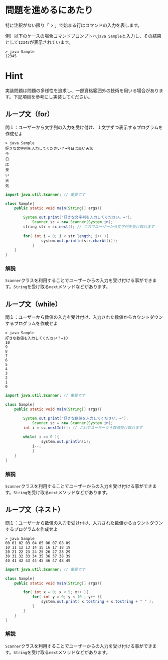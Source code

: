 # 問題を進めるにあたり
特に注釈がない限り「 > 」で始まる行はコマンドの入力を表します。

例）以下のケースの場合コマンドプロンプトへ`java Sample`と入力し、その結果として`12345`が表示されています。
```
> java Sample
12345
```

# Hint
実装問題は問題の多様性を追求し、一部資格範囲外の技術を用いる場合があります。下記項目を参考にし実装してください。

## ループ文（for）
問１：ユーザーから文字列の入力を受け付け、１文字ずつ表示するプログラムを作成せよ

```
> java Sample
好きな文字列を入力してください？→今日は良い天気
今
日
は
良
い
天
気
```

```java
import java.util.Scanner; // 重要です

class Sample{
	public static void main(String[] args){

		System.out.print("好きな文字列を入力してください。→");
    		Scanner sc = new Scanner(System.in);
		string str = sc.next(); // これでユーザーから文字列を受け取れます
   
  	  	for( int i = 0; i < str.length; i++ ){
      			system.out.println(str.charAt(i));
    		}
	}
}
```

### 解説
`Scanner`クラスを利用することでユーザーからの入力を受け付ける事ができます。`String`を受け取る`next`メソッドなどがあります。

## ループ文（while）
問１：ユーザーから数値の入力を受け付け、入力された数値からカウントダウンするプログラムを作成せよ

```
> java Sample
好きな数値を入力してください？→10
10
9
8
7
6
5
4
3
2
1
0
```

```java
import java.util.Scanner; // 重要です

class Sample{
	public static void main(String[] args){

		System.out.print("好きな数値を入力してください。→");
    		Scanner sc = new Scanner(System.in);
		int i = sc.nextInt(); // これでユーザーから数値受け取れます
   
  	  	while( i >= 0 ){
      			system.out.println(i);
			i--;
    		}
	}
}
```

### 解説
`Scanner`クラスを利用することでユーザーからの入力を受け付ける事ができます。`String`を受け取る`next`メソッドなどがあります。

## ループ文（ネスト）
問１：ユーザーから数値の入力を受け付け、入力された数値からカウントダウンするプログラムを作成せよ

```
> java Sample
00 01 02 03 04 05 06 07 08 09 
10 11 12 13 14 15 16 17 18 19 
20 21 22 23 24 25 26 27 28 29 
30 31 32 33 34 35 36 37 38 39 
40 41 42 43 44 45 46 47 48 49 
```

```java
import java.util.Scanner; // 重要です

class Sample{
	public static void main(String[] args){

		for( int x = 0; x < 5; x++ ){
			for( int y = 0; y < 10 ; y++ ){
				system.out.print( x.tostring + x.tostring + " " );
			}
		}
	}
}
```

### 解説
`Scanner`クラスを利用することでユーザーからの入力を受け付ける事ができます。`String`を受け取る`next`メソッドなどがあります。



